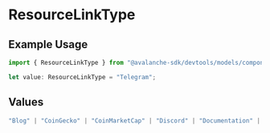 # ResourceLinkType

## Example Usage

```typescript
import { ResourceLinkType } from "@avalanche-sdk/devtools/models/components";

let value: ResourceLinkType = "Telegram";
```

## Values

```typescript
"Blog" | "CoinGecko" | "CoinMarketCap" | "Discord" | "Documentation" | "Facebook" | "Github" | "Instagram" | "LinkedIn" | "Medium" | "Reddit" | "Support" | "Telegram" | "TikTok" | "Twitter" | "Website" | "Whitepaper" | "Youtube"
```